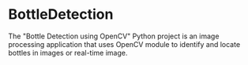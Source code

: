 # BottleDetection
The "Bottle Detection using OpenCV" Python project is an image processing application that uses OpenCV module to identify and locate bottles in images or real-time image.
